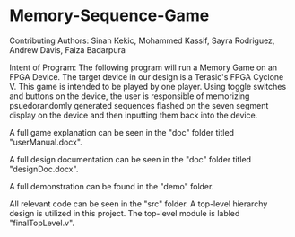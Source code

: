 # Memory-Sequence-Game

Contributing Authors: Sinan Kekic, Mohammed Kassif, Sayra Rodriguez, Andrew Davis, 
Faiza Badarpura


Intent of Program: 
The following program will run a Memory Game on an FPGA Device. The target device in our 
design is a Terasic's FPGA Cyclone V. This game is intended to be played by one player. 
Using toggle switches and buttons on the device, the user is responsible of memorizing 
psuedorandomly generated sequences flashed on the seven segment display on the device and 
then inputting them back into the device. 

A full game explanation can be seen in the "doc" folder titled "userManual.docx".

A full design documentation can be seen in the "doc" folder titled "designDoc.docx".

A full demonstration can be found in the "demo" folder.

All relevant code can be seen in the "src" folder. A top-level hierarchy design is utilized 
in this project. The top-level module is labled "finalTopLevel.v". 
